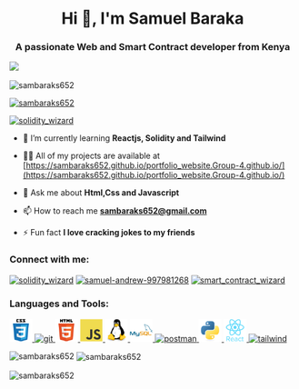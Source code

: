  <h1 align="center">Hi 👋, I'm Samuel Baraka</h1>
<h3 align="center">A passionate Web and Smart Contract developer from Kenya</h3>
<img src=”https://search.brave.com/images?q=animated%20coding%20gif” align=”right”>

<p align="left"> <img src="https://komarev.com/ghpvc/?username=sambaraks652&label=Profile%20views&color=0e75b6&style=flat" alt="sambaraks652" /> </p>

<p align="left"> <a href="https://github.com/ryo-ma/github-profile-trophy"><img src="https://github-profile-trophy.vercel.app/?username=sambaraks652" alt="sambaraks652" /></a> </p>

<p align="left"> <a href="https://twitter.com/solidity_wizard" target="blank"><img src="https://img.shields.io/twitter/follow/solidity_wizard?logo=twitter&style=for-the-badge" alt="solidity_wizard" /></a> </p>

- 🌱 I’m currently learning **Reactjs, Solidity and Tailwind**

- 👨‍💻 All of my projects are available at [https://sambaraks652.github.io/portfolio_website.Group-4.github.io/](https://sambaraks652.github.io/portfolio_website.Group-4.github.io/)

- 💬 Ask me about **Html,Css and Javascript**

- 📫 How to reach me **sambaraks652@gmail.com**

- ⚡ Fun fact **I love cracking jokes to my friends**

<h3 align="left">Connect with me:</h3>
<p align="left">
<a href="https://twitter.com/solidity_wizard" target="blank"><img align="center" src="https://raw.githubusercontent.com/rahuldkjain/github-profile-readme-generator/master/src/images/icons/Social/twitter.svg" alt="solidity_wizard" height="30" width="40" /></a>
<a href="https://linkedin.com/in/samuel-andrew-997981268" target="blank"><img align="center" src="https://raw.githubusercontent.com/rahuldkjain/github-profile-readme-generator/master/src/images/icons/Social/linked-in-alt.svg" alt="samuel-andrew-997981268" height="30" width="40" /></a>
<a href="https://instagram.com/smart_contract_wizard" target="blank"><img align="center" src="https://raw.githubusercontent.com/rahuldkjain/github-profile-readme-generator/master/src/images/icons/Social/instagram.svg" alt="smart_contract_wizard" height="30" width="40" /></a>
</p>

<h3 align="left">Languages and Tools:</h3>
<p align="left"> <a href="https://www.w3schools.com/css/" target="_blank" rel="noreferrer"> <img src="https://raw.githubusercontent.com/devicons/devicon/master/icons/css3/css3-original-wordmark.svg" alt="css3" width="40" height="40"/> </a> <a href="https://git-scm.com/" target="_blank" rel="noreferrer"> <img src="https://www.vectorlogo.zone/logos/git-scm/git-scm-icon.svg" alt="git" width="40" height="40"/> </a> <a href="https://www.w3.org/html/" target="_blank" rel="noreferrer"> <img src="https://raw.githubusercontent.com/devicons/devicon/master/icons/html5/html5-original-wordmark.svg" alt="html5" width="40" height="40"/> </a> <a href="https://developer.mozilla.org/en-US/docs/Web/JavaScript" target="_blank" rel="noreferrer"> <img src="https://raw.githubusercontent.com/devicons/devicon/master/icons/javascript/javascript-original.svg" alt="javascript" width="40" height="40"/> </a> <a href="https://www.linux.org/" target="_blank" rel="noreferrer"> <img src="https://raw.githubusercontent.com/devicons/devicon/master/icons/linux/linux-original.svg" alt="linux" width="40" height="40"/> </a> <a href="https://www.mysql.com/" target="_blank" rel="noreferrer"> <img src="https://raw.githubusercontent.com/devicons/devicon/master/icons/mysql/mysql-original-wordmark.svg" alt="mysql" width="40" height="40"/> </a> <a href="https://postman.com" target="_blank" rel="noreferrer"> <img src="https://www.vectorlogo.zone/logos/getpostman/getpostman-icon.svg" alt="postman" width="40" height="40"/> </a> <a href="https://www.python.org" target="_blank" rel="noreferrer"> <img src="https://raw.githubusercontent.com/devicons/devicon/master/icons/python/python-original.svg" alt="python" width="40" height="40"/> </a> <a href="https://reactjs.org/" target="_blank" rel="noreferrer"> <img src="https://raw.githubusercontent.com/devicons/devicon/master/icons/react/react-original-wordmark.svg" alt="react" width="40" height="40"/> </a> <a href="https://tailwindcss.com/" target="_blank" rel="noreferrer"> <img src="https://www.vectorlogo.zone/logos/tailwindcss/tailwindcss-icon.svg" alt="tailwind" width="40" height="40"/> </a> </p>

<p><img align="left" src="https://github-readme-stats.vercel.app/api/top-langs?username=sambaraks652&show_icons=true&locale=en&layout=compact" alt="sambaraks652" /></p>

<p>&nbsp;<img align="center" src="https://github-readme-stats.vercel.app/api?username=sambaraks652&show_icons=true&locale=en" alt="sambaraks652" /></p>

<p><img align="center" src="https://github-readme-streak-stats.herokuapp.com/?user=sambaraks652&" alt="sambaraks652" /></p>


<!--
**sambaraks652/sambaraks652** is a ✨ _special_ ✨ repository because its `README.md` (this file) appears on your GitHub profile.

Here are some ideas to get you started:

- 🔭 I’m currently working on ...
- 🌱 I’m currently learning ...
- 👯 I’m looking to collaborate on ...
- 🤔 I’m looking for help with ...
- 💬 Ask me about ...
- 📫 How to reach me: ...
- 😄 Pronouns: ...
- ⚡ Fun fact: ...
-->
